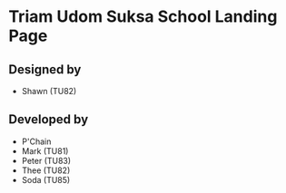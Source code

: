 # Triam Udom Suksa School Landing Page

## Designed by

- Shawn (TU82)

## Developed by

- P'Chain
- Mark (TU81)
- Peter (TU83)
- Thee (TU82)
- Soda (TU85)